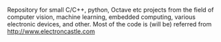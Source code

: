 Repository for small C/C++, python, Octave etc projects from the field of computer vision, machine learning, embedded computing, various electronic devices, and other. Most of the code is (will be) referred from http://www.electroncastle.com